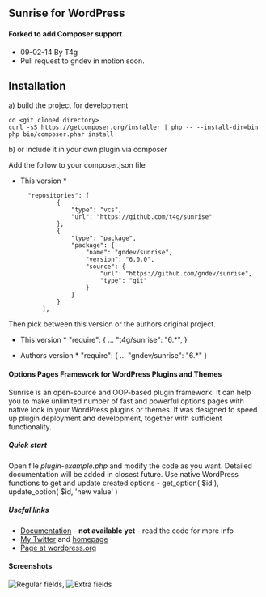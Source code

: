 Sunrise for WordPress
---------------------

#### Forked to add Composer support

* 09-02-14 By T4g
* Pull request to gndev in motion soon.

## Installation

a) build the project for development

    cd <git cloned directory>
    curl -sS https://getcomposer.org/installer | php -- --install-dir=bin
    php bin/composer.phar install

b) or include it in your own plugin via composer

Add the follow to your composer.json file
 * This version *

         "repositories": [
                 {
                     "type": "vcs",
                     "url": "https://github.com/t4g/sunrise"
                 },
                 {
                     "type": "package",
                     "package": {
                         "name": "gndev/sunrise",
                         "version": "6.0.0",
                         "source": {
                             "url": "https://github.com/gndev/sunrise",
                             "type": "git"
                         }
                     }
                 }
             ],

Then pick between this version or the authors original project.
 * This version *
    "require": {
        ...
        "t4g/sunrise": "6.*",
    }

 * Authors version *
     "require": {
         ...
         "gndev/sunrise": "6.*"
     }



#### Options Pages Framework for WordPress Plugins and Themes

Sunrise is an open-source and OOP-based plugin framework. It can help you to make unlimited number of fast and powerful options pages with native look in your WordPress plugins or themes. It was designed to speed up plugin deployment and development, together with sufficient
functionality.

##### Quick start

Open file _plugin-example.php_ and modify the code as you want. Detailed documentation will be added in closest future. Use native WordPress functions to get and update created options - get_option( $id ), update_option( $id, 'new value' )

##### Useful links

* [Documentation](https://gndev.info/kb/) - __not available yet__ - read the code for more info
* [My Twitter](http://twitter.com/gndevinfo) and [homepage](http://gndev.info/)
* [Page at wordpress.org](http://wordpress.org/plugins/sunrise/)

#### Screenshots

![Regular fields](https://raw.github.com/t4g/sunrise/master/sunrise/assets/help/regular-fields.png), ![Extra fields](https://raw.github.com/t4g/sunrise/master/sunrise/assets/help/extra-fields.png)
